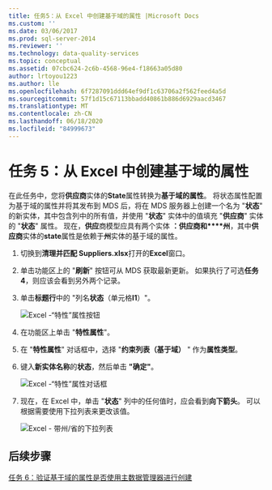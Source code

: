 ```yaml
---
title: 任务5：从 Excel 中创建基于域的属性 |Microsoft Docs
ms.custom: ''
ms.date: 03/06/2017
ms.prod: sql-server-2014
ms.reviewer: ''
ms.technology: data-quality-services
ms.topic: conceptual
ms.assetid: 07cbc624-2c6b-4568-96e4-f18663a05d80
author: lrtoyou1223
ms.author: lle
ms.openlocfilehash: 6f7287091ddd64ef9df1c63706a2f562feed4a5d
ms.sourcegitcommit: 57f1d15c67113bbadd40861b886d6929aacd3467
ms.translationtype: MT
ms.contentlocale: zh-CN
ms.lasthandoff: 06/18/2020
ms.locfileid: "84999673"
---
```

# <a name="task-5-creating-a-domain-based-attribute-from-excel"></a>任务 5：从 Excel 中创建基于域的属性
  在此任务中，您将**供应商**实体的**State**属性转换为**基于域的属性**。 将状态属性配置为基于域的属性并将其发布到 MDS 后，将在 MDS 服务器上创建一个名为 "**状态**" 的新实体，其中包含列中的所有值，并使用 "**状态**" 实体中的值填充 "**供应商**" 实体的 "**状态**" 属性。 现在，**供应**商模型应具有两个实体 **：供应商和****州**，其中**供应商**实体的**state**属性是依赖于**州**实体的基于域的属性。  
  
1.  切换到**清理并匹配 Suppliers.xlsx**打开的**Excel**窗口。  
  
2.  单击功能区上的 "**刷新**" 按钮可从 MDS 获取最新更新。 如果执行了可选**任务 4**，则应该会看到另外两个记录。  
  
3.  单击**标题行**中的 "列名**状态**（单元格**I1**）"。  
  
     ![Excel -“特性”属性按钮](../../2014/tutorials/media/et-creatingadomainbasedattributefromexcel-01.jpg "Excel -“特性”属性按钮")  
  
4.  在功能区上单击 "**特性属性**"。  
  
5.  在 "**特性属性**" 对话框中，选择 "**约束列表（基于域）** " 作为**属性类型**。  
  
6.  键入**新实体名称**的**状态**，然后单击 **"确定"**。  
  
     ![Excel -“特性”属性对话框](../../2014/tutorials/media/et-creatingadomainbasedattributefromexcel-02.jpg "Excel -“特性”属性对话框")  
  
7.  现在，在 Excel 中，单击 "**状态**" 列中的任何值时，应会看到**向下箭头**。 可以根据需要使用下拉列表来更改该值。  
  
     ![Excel - 带州/省的下拉列表](../../2014/tutorials/media/et-creatingadomainbasedattributefromexcel-03.jpg "Excel - 带州/省的下拉列表")  
  
## <a name="next-step"></a>后续步骤  
 [任务 6：验证基于域的属性是否使用主数据管理器进行创建](../../2014/tutorials/task-6-verify-domain-based-attribute-master-data-manager.md)  
  
  
